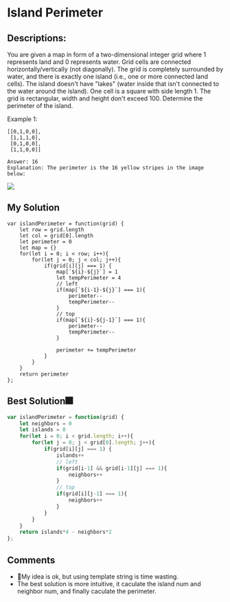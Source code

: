 # Island Perimeter

## Descriptions: 
You are given a map in form of a two-dimensional integer grid where 1 represents land and 0 represents water. Grid cells are connected horizontally/vertically (not diagonally). The grid is completely surrounded by water, and there is exactly one island (i.e., one or more connected land cells). The island doesn't have "lakes" (water inside that isn't connected to the water around the island). One cell is a square with side length 1. The grid is rectangular, width and height don't exceed 100. Determine the perimeter of the island.


Example 1:
``` 
[[0,1,0,0],
 [1,1,1,0],
 [0,1,0,0],
 [1,1,0,0]]

Answer: 16
Explanation: The perimeter is the 16 yellow stripes in the image below:
```
![](https://leetcode.com/static/images/problemset/island.png)

## My Solution
```
var islandPerimeter = function(grid) {
    let row = grid.length
    let col = grid[0].length
    let perimeter = 0
    let map = {}
    for(let i = 0; i < row; i++){
        for(let j = 0; j < col; j++){
            if(grid[i][j] === 1) {
                map[`${i}-${j}`] = 1
                let tempPerimeter = 4
                // left
                if(map[`${i-1}-${j}`] === 1){
                    perimeter--
                    tempPerimeter--
                }
                // top    
                if(map[`${i}-${j-1}`] === 1){
                    perimeter--
                    tempPerimeter--
                }
                
                perimeter += tempPerimeter
            }
        }
    }
    return perimeter
};
```

## Best Solution🎆
```javascript
var islandPerimeter = function(grid) {
    let neighbors = 0
    let islands = 0
    for(let i = 0; i < grid.length; i++){
        for(let j = 0; j < grid[0].length; j++){
            if(grid[i][j] === 1) {
                islands++
                // left
                if(grid[i-1] && grid[i-1][j] === 1){
                    neighbors++
                }
                // top    
                if(grid[i][j-1] === 1){
                    neighbors++
                }
            }
        }
    }
    return islands*4 - neighbors*2
};
```

## Comments
- My idea is ok, but using template string is time wasting.
- The best solution is more intuitive, it caculate the island num and neighbor num, and finally caculate the perimeter.






